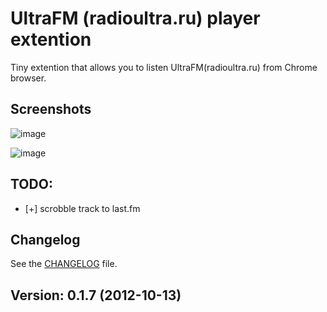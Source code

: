 # UltraFM (radioultra.ru) player extention

Tiny extention that allows you to listen UltraFM(radioultra.ru) from Chrome browser.

## Screenshots
![image](http://img405.imageshack.us/img405/9809/sc0sm.png)

![image](http://img84.imageshack.us/img84/7121/sc1sm.png)
## TODO:

* [+] scrobble track to last.fm

## Changelog

See the [CHANGELOG](https://github.com/Sfate/UltraFM/blob/master/changelog.md) file.

## Version: 0.1.7 (2012-10-13)
